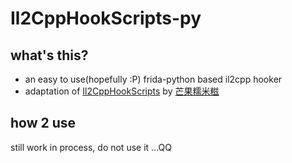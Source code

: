 # Il2CppHookScripts-py
## what's this?
* an easy to use(hopefully :P) frida-python based il2cpp hooker
* adaptation of [Il2CppHookScripts](https://github.com/axhlzy/Il2CppHookScripts) by [芒果糯米糍](https://github.com/axhlzy)
## how 2 use
still work in process, do not use it ...QQ